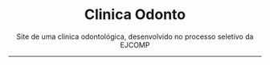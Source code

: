 <h1 align="center">
Clinica Odonto
</h1>

<p align="center">Site de uma clinica odontológica, desenvolvido no processo seletivo da EJCOMP  </p>
<hr />



